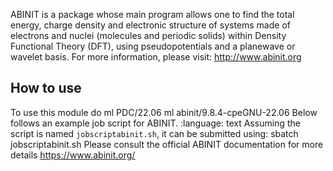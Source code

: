 ABINIT is a package whose main program allows one to find the total energy, charge density and electronic structure of systems made of electrons and nuclei (molecules and periodic solids) within Density Functional Theory (DFT), using pseudopotentials and a planewave or wavelet basis.
For more information, please visit: http://www.abinit.org


## How to use

To use this module do
ml PDC/22.06
ml abinit/9.8.4-cpeGNU-22.06
Below follows an example job script for ABINIT.
:language: text
Assuming the script is named ``jobscriptabinit.sh``, it can be submitted using:
sbatch jobscriptabinit.sh
Please consult the official ABINIT documentation for more details
https://www.abinit.org/
